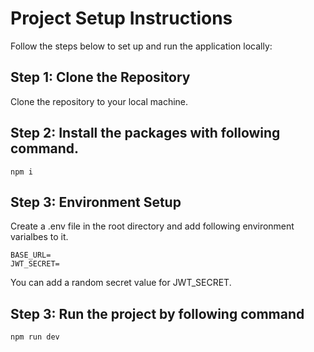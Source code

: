 # Project Setup Instructions

Follow the steps below to set up and run the application locally:

## Step 1: Clone the Repository

Clone the repository to your local machine.

## Step 2: Install the packages with following command.

`npm i`

## Step 3: Environment Setup

Create a .env file in the root directory and add following environment varialbes to it.

```
BASE_URL=
JWT_SECRET=

```

You can add a random secret value for JWT_SECRET.

## Step 3: Run the project by following command

`npm run dev`
